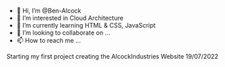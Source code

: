 - 👋 Hi, I’m @Ben-Alcock
- 👀 I’m interested in Cloud Architecture
- 🌱 I’m currently learning HTML & CSS, JavaScript
- 💞️ I’m looking to collaborate on ...
- 📫 How to reach me ...

Starting my first project creating the AlcockIndustries Website 19/07/2022

<!---
Ben-Alcock/Ben-Alcock is a ✨ special ✨ repository because its `README.md` (this file) appears on your GitHub profile.
You can click the Preview link to take a look at your changes.
--->

